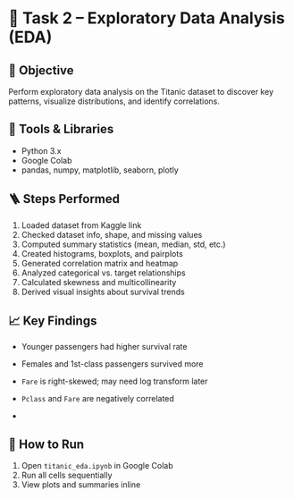 # 🧠 Task 2 – Exploratory Data Analysis (EDA)

## 🎯 Objective
Perform exploratory data analysis on the Titanic dataset to discover key patterns, visualize distributions, and identify correlations.

## 🧰 Tools & Libraries
- Python 3.x  
- Google Colab  
- pandas, numpy, matplotlib, seaborn, plotly

## 🪜 Steps Performed
1. Loaded dataset from Kaggle link  
2. Checked dataset info, shape, and missing values  
3. Computed summary statistics (mean, median, std, etc.)  
4. Created histograms, boxplots, and pairplots  
5. Generated correlation matrix and heatmap  
6. Analyzed categorical vs. target relationships  
7. Calculated skewness and multicollinearity  
8. Derived visual insights about survival trends  

## 📈 Key Findings
- Younger passengers had higher survival rate  
- Females and 1st-class passengers survived more  
- `Fare` is right-skewed; may need log transform later  
- `Pclass` and `Fare` are negatively correlated

- 
## 🧩 How to Run
1. Open `titanic_eda.ipynb` in Google Colab  
2. Run all cells sequentially  
3. View plots and summaries inline  
